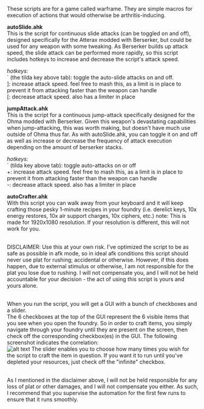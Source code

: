 These scripts are for a game called warframe. They are simple macros for execution of actions that would otherwise be arthritis-inducing.

**autoSlide.ahk**<br /> 
This is the script for continuous slide attacks (can be toggled on and off), designed specifically for the Atterax modded with Berserker, but could be used for any weapon with some tweaking. As Berserker builds up attack speed, the slide attack can be performed more rapidly, so this script includes hotkeys to increase and decrease the script's attack speed.

*hotkeys:*<br /> 
&#96; (the tilda key above tab): toggle the auto-slide attacks on and off.<br /> 
]: increase attack speed. feel free to mash this, as a limit is in place to prevent it from attacking faster than the weapon can handle<br /> 
[: decrease attack speed. also has a limiter in place<br /> 


**jumpAttack.ahk**<br /> 
This is the script for a continuous jump-attack specifically designed for the Ohma modded with Berserker. Given this weapon's devastating capabilities when jump-attacking, this was worth making, but doesn't have much use outside of Ohma thus far. As with autoSlide.ahk, you can toggle it on and off as well as increase or decrease the frequency of attack execution depending on the amount of berserker stacks. 

*hotkeys:*<br /> 
&#96; (tilda key above tab): toggle auto-attacks on or off<br /> 
+: increase attack speed. feel free to mash this, as a limit is in place to prevent it from attacking faster than the weapon can handle<br /> 
-: decrease attack speed. also has a limiter in place<br /> 

**autoCrafter.ahk**<br /> 
With this script you can walk away from your keyboard and it will keep crafting those pesky 1-minute recipes in your foundry (i.e. derelict keys, 10x energy restores, 10x air support charges, 10x ciphers, etc.)
note: This is made for 1920x1080 resolution. If your resolution is different, this will not work for you.<br /> <br /> 

DISCLAIMER: Use this at your own risk. I've optimized the script to be as safe as possible in afk mode, so in ideal afk conditions this script should never use plat for rushing; accidental or otherwise. However, if this does happen, due to external stimulus or otherwise, I am not responsible for the plat you lose due to rushing. I will not compensate you, and I will not be held accountable for your decision - the act of using this script is yours and yours alone.<br /> <br /> 

When you run the script, you will get a GUI with a bunch of checkboxes and a slider. <br />
The 6 checkboxes at the top of the GUI represent the 6 visible items that you see when you open the foundry. So in order to craft items, you simply navigate through your foundry until they are present on the screen, then check off the corresponding checkbox(es) in the GUI. The following screenshot indicates the correlation:<br />
![alt text](https://raw.githubusercontent.com/dlipchenko/AHKScripts/master/Warframe/autoCrafterGUI.png)
The slider enables you to choose how many times you wish for the script to craft the item in question. If you want it to run until you've depleted your resources, just check off the "infinite" checkbox.<br /><br />

As I mentioned in the disclaimer above, I will not be held responsible for any loss of plat or other damages, and I will not compensate you either. As such, I recommend that you supervise the automation for the first few runs to ensure that it runs smoothly.

